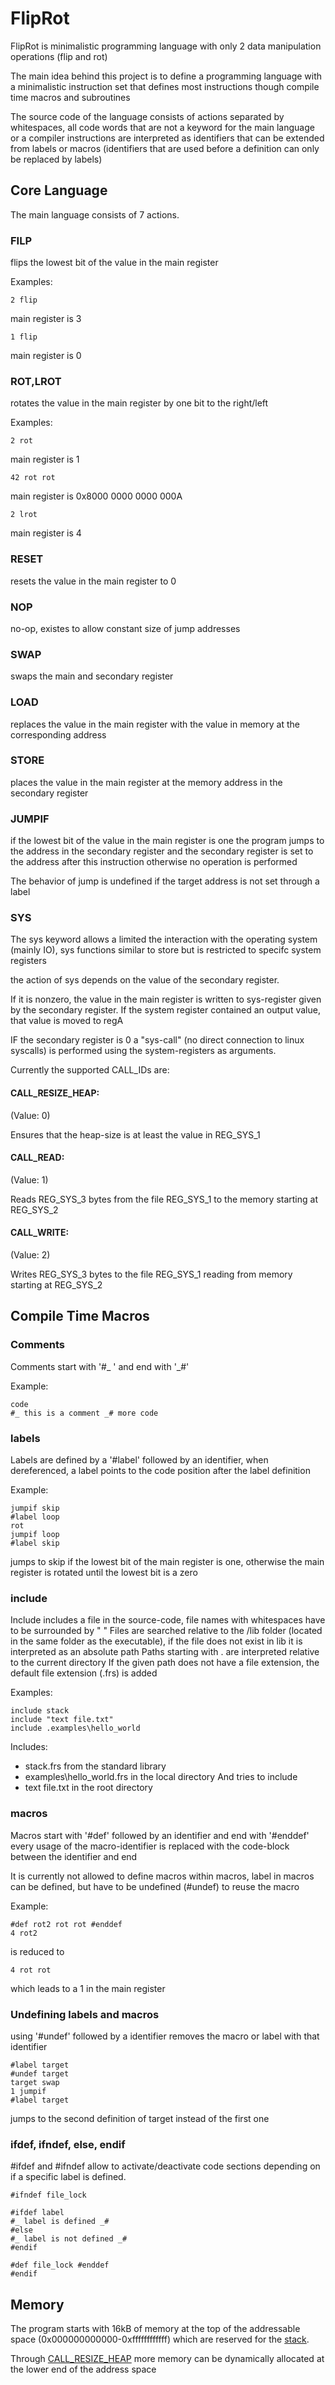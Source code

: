 # FlipRot
FlipRot is minimalistic programming language with only 2 data manipulation operations (flip and rot)

The main idea behind this project is to define a programming language with a minimalistic instruction set that defines most instructions though compile time macros and subroutines 

The source code of the language consists of actions separated by whitespaces,
 all code words that are not a keyword for the main language or a compiler instructions 
 are interpreted as identifiers that can be extended from labels or macros 
 (identifiers that are used before a definition can only be replaced by labels)

## Core Language
The main language consists of 7 actions.

### FILP
flips the lowest bit of the value in the main register

Examples:

```
2 flip
```
main register is 3

```
1 flip
```
main register is 0

### ROT,LROT
rotates the value in the main register by one bit to the right/left

Examples:

```
2 rot
```
main register is 1

```
42 rot rot
```
main register is 0x8000 0000 0000 000A

```
2 lrot
```
main register is 4


### RESET
resets the value in the main register to 0

### NOP
no-op, existes to allow constant size of jump addresses

### SWAP
swaps the main and secondary register

### LOAD
replaces the value in the main register with the value in memory 
at the corresponding address

### STORE
places the value in the main register at the memory address in the secondary register

### JUMPIF
if the lowest bit of the value in the main register is one the program
jumps to the address in the secondary register and 
the secondary register is set to the address after this instruction
otherwise no operation is performed

The behavior of jump is undefined if the target address is not set through a label

### SYS
The sys keyword allows a limited the interaction with the operating system 
(mainly IO), sys functions similar to store 
but is restricted to specifc system registers 

the action of sys depends on the value of the secondary register.

If it is nonzero, the value in the main register is written to sys-register 
given by the secondary register. 
If the system register contained an output value, that value is moved to regA

IF the secondary register is 0 a "sys-call" (no direct connection to linux syscalls) 
is performed using the system-registers as arguments.

Currently the supported CALL_IDs are:

#### CALL_RESIZE_HEAP:
(Value: 0)
	
Ensures that the heap-size is at least the value in REG_SYS_1
	
#### CALL_READ:
(Value: 1)
	
Reads REG_SYS_3 bytes from the file REG_SYS_1 to the memory starting at REG_SYS_2 
    
#### CALL_WRITE:
(Value: 2)
	
Writes REG_SYS_3 bytes to the file REG_SYS_1 reading from memory starting at REG_SYS_2 


## Compile Time Macros

### Comments
Comments start with '#_ ' and end with '_#'

Example:

```
code 
#_ this is a comment _# more code
```

### labels
Labels are defined by a '#label' followed by an identifier, 
when dereferenced, a label points to the code position after the label definition

Example:

```
jumpif skip
#label loop
rot
jumpif loop
#label skip
```
jumps to skip if the lowest bit of the main register is one, 
otherwise the main register is rotated until the lowest bit is a zero

### include
Include includes a file in the source-code,
 file names with whitespaces have to be surrounded by " "
Files are searched relative to the /lib folder
 (located in the same folder as the executable), 
if the file does not exist in lib it is interpreted as an absolute path
Paths starting with . are interpreted relative to the current directory
If the given path does not have a file extension, 
the default file extension (.frs) is added

Examples:

```
include stack
include "text file.txt"
include .examples\hello_world
```
Includes:
- stack.frs from the standard library
- examples\hello_world.frs in the local directory
And tries to include
- text file.txt in the root directory

### macros
Macros start with '#def' followed by an identifier and end with '#enddef'
every usage of the macro-identifier is replaced with the code-block between the identifier and end

It is currently not allowed to define macros within macros, label in macros can be defined, but have to be undefined (#undef)
to reuse the macro

Example:

```
#def rot2 rot rot #enddef
4 rot2
```
is reduced to 

```
4 rot rot
```
which leads to a 1 in the main register

### Undefining labels and macros
using '#undef' followed by a identifier removes the macro or label with that identifier

```
#label target
#undef target
target swap
1 jumpif
#label target
```
jumps to the second definition of target instead of the first one

### ifdef, ifndef, else, endif

 #ifdef and #ifndef allow to activate/deactivate code sections depending 
on if a specific label is defined.

```
#ifndef file_lock

#ifdef label
#_ label is defined _#
#else
#_ label is not defined _#
#endif

#def file_lock #enddef
#endif
```


## Memory
The program starts with 16kB of memory at the top of the addressable space 
(0x000000000000-0xffffffffffff)
which are reserved for the [stack](lib/stack.frs).

Through [CALL_RESIZE_HEAP](https://github.com/bsoelch/FlipRot#sys) more memory can be dynamically 
allocated at the lower end of the address space 


